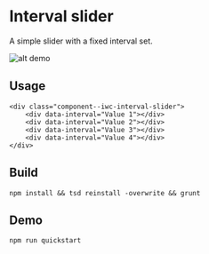 # Interval slider

A simple slider with a fixed interval set.

![alt demo](https://raw.github.com/shadowmint/iwc-interval-slider/master/media/demo.png)

## Usage

    <div class="component--iwc-interval-slider">
        <div data-interval="Value 1"></div>
        <div data-interval="Value 2"></div>
        <div data-interval="Value 3"></div>
        <div data-interval="Value 4"></div>
    </div>

## Build

    npm install && tsd reinstall -overwrite && grunt

## Demo

    npm run quickstart

